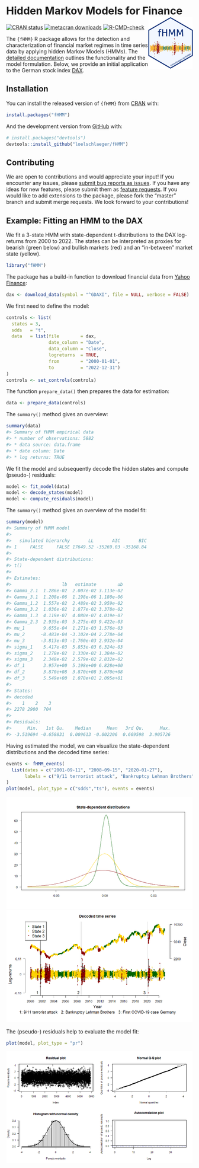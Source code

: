 
<!-- README.md is generated from README.Rmd. Please edit that file -->

# Hidden Markov Models for Finance <a href="https://loelschlaeger.github.io/fHMM/"><img src="man/figures/logo.png" align="right" height="139" /></a>

<!-- badges: start -->

[![CRAN
status](https://www.r-pkg.org/badges/version/fHMM)](https://CRAN.R-project.org/package=fHMM)
[![metacran
downloads](https://cranlogs.r-pkg.org/badges/last-month/fHMM)](https://cran.r-project.org/package=fHMM)
[![R-CMD-check](https://github.com/loelschlaeger/fHMM/actions/workflows/R-CMD-check.yaml/badge.svg)](https://github.com/loelschlaeger/fHMM/actions/workflows/R-CMD-check.yaml)
<!-- badges: end -->

The `{fHMM}` R package allows for the detection and characterization of
financial market regimes in time series data by applying hidden Markov
Models (HMMs). The [detailed
documentation](https://loelschlaeger.de/fHMM/articles/) outlines the
functionality and the model formulation. Below, we provide an initial
application to the German stock index
[DAX](https://en.wikipedia.org/wiki/DAX).

## Installation

You can install the released version of `{fHMM}` from
[CRAN](https://CRAN.R-project.org) with:

``` r
install.packages("fHMM")
```

And the development version from [GitHub](https://github.com/) with:

``` r
# install.packages("devtools")
devtools::install_github("loelschlaeger/fHMM")
```

## Contributing

We are open to contributions and would appreciate your input! If you
encounter any issues, please [submit bug reports as
issues](https://github.com/loelschlaeger/fHMM/issues/new?assignees=&labels=bug&template=bug.md).
If you have any ideas for new features, please submit them as [feature
requests](https://github.com/loelschlaeger/fHMM/issues/new?assignees=&labels=future&template=suggestion.md).
If you would like to add extensions to the package, please fork the
“master” branch and submit merge requests. We look forward to your
contributions!

## Example: Fitting an HMM to the DAX

We fit a 3-state HMM with state-dependent t-distributions to the DAX
log-returns from 2000 to 2022. The states can be interpreted as proxies
for bearish (green below) and bullish markets (red) and an “in-between”
market state (yellow).

``` r
library("fHMM")
```

The package has a build-in function to download financial data from
[Yahoo Finance](https://finance.yahoo.com/):

``` r
dax <- download_data(symbol = "^GDAXI", file = NULL, verbose = FALSE)
```

We first need to define the model:

``` r
controls <- list(
  states = 3,
  sdds   = "t",
  data   = list(file        = dax,
                date_column = "Date",
                data_column = "Close",
                logreturns  = TRUE,
                from        = "2000-01-01",
                to          = "2022-12-31")
)
controls <- set_controls(controls)
```

The function `prepare_data()` then prepares the data for estimation:

``` r
data <- prepare_data(controls)
```

The `summary()` method gives an overview:

``` r
summary(data)
#> Summary of fHMM empirical data
#> * number of observations: 5882 
#> * data source: data.frame 
#> * date column: Date 
#> * log returns: TRUE
```

We fit the model and subsequently decode the hidden states and compute
(pseudo-) residuals:

``` r
model <- fit_model(data)
model <- decode_states(model)
model <- compute_residuals(model)
```

The `summary()` method gives an overview of the model fit:

``` r
summary(model)
#> Summary of fHMM model
#> 
#>   simulated hierarchy       LL       AIC       BIC
#> 1     FALSE     FALSE 17649.52 -35269.03 -35168.84
#> 
#> State-dependent distributions:
#> t() 
#> 
#> Estimates:
#>                   lb   estimate        ub
#> Gamma_2.1  1.286e-02  2.007e-02 3.113e-02
#> Gamma_3.1  1.208e-06  1.198e-06 1.180e-06
#> Gamma_1.2  1.557e-02  2.489e-02 3.959e-02
#> Gamma_3.2  1.036e-02  1.877e-02 3.378e-02
#> Gamma_1.3  4.119e-07  4.080e-07 4.019e-07
#> Gamma_2.3  2.935e-03  5.275e-03 9.422e-03
#> mu_1       9.655e-04  1.271e-03 1.576e-03
#> mu_2      -8.483e-04 -3.102e-04 2.278e-04
#> mu_3      -3.813e-03 -1.760e-03 2.932e-04
#> sigma_1    5.417e-03  5.853e-03 6.324e-03
#> sigma_2    1.278e-02  1.330e-02 1.384e-02
#> sigma_3    2.348e-02  2.579e-02 2.832e-02
#> df_1       3.957e+00  5.198e+00 6.828e+00
#> df_2       3.870e+08  3.870e+08 3.870e+08
#> df_3       5.549e+00  1.078e+01 2.095e+01
#> 
#> States:
#> decoded
#>    1    2    3 
#> 2278 2900  704 
#> 
#> Residuals:
#>      Min.   1st Qu.    Median      Mean   3rd Qu.      Max. 
#> -3.519694 -0.658831  0.009613 -0.002206  0.669598  3.905726
```

Having estimated the model, we can visualize the state-dependent
distributions and the decoded time series:

``` r
events <- fHMM_events(
  list(dates = c("2001-09-11", "2008-09-15", "2020-01-27"),
       labels = c("9/11 terrorist attack", "Bankruptcy Lehman Brothers", "First COVID-19 case Germany"))
)
plot(model, plot_type = c("sdds","ts"), events = events)
```

![](man/figures/README-plot_model_fit-1.png)<!-- -->![](man/figures/README-plot_model_fit-2.png)<!-- -->

The (pseudo-) residuals help to evaluate the model fit:

``` r
plot(model, plot_type = "pr")
```

![](man/figures/README-plot_model_residuals-1.png)<!-- -->
